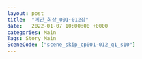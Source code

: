 ```yaml
---
layout: post
title:  "메인_회상_001~012장"
date:   2022-01-07 10:00:00 +0000
categories: Main
Tags: Story Main
SceneCode: ["scene_skip_cp001-012_q1_s10"]
---
```

